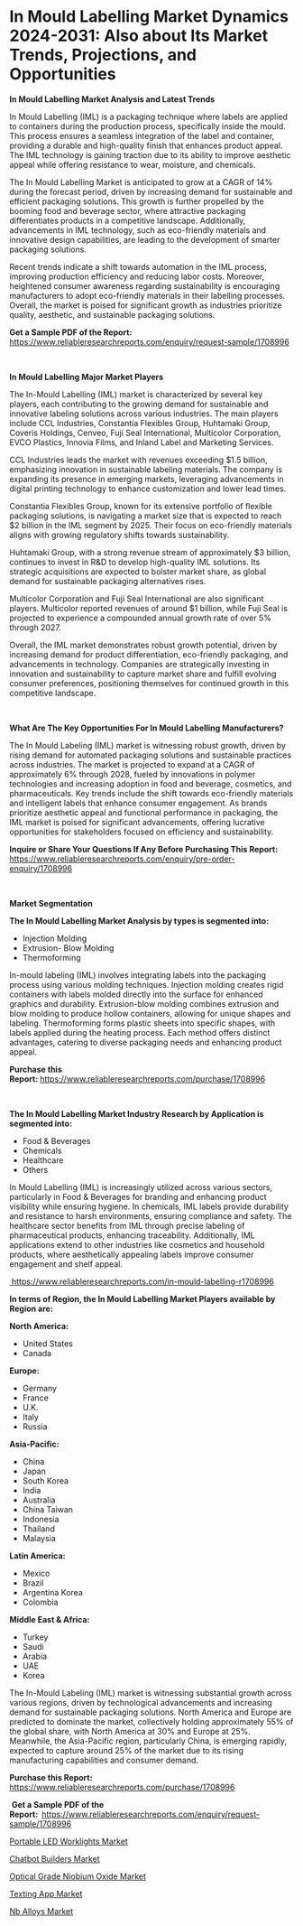 <p><h1>In Mould Labelling Market Dynamics 2024-2031: Also about Its Market Trends, Projections, and Opportunities</h1></p><p><strong>In Mould Labelling Market Analysis and Latest Trends</strong></p>
<p><p>In Mould Labelling (IML) is a packaging technique where labels are applied to containers during the production process, specifically inside the mould. This process ensures a seamless integration of the label and container, providing a durable and high-quality finish that enhances product appeal. The IML technology is gaining traction due to its ability to improve aesthetic appeal while offering resistance to wear, moisture, and chemicals.</p><p>The In Mould Labelling Market is anticipated to grow at a CAGR of 14% during the forecast period, driven by increasing demand for sustainable and efficient packaging solutions. This growth is further propelled by the booming food and beverage sector, where attractive packaging differentiates products in a competitive landscape. Additionally, advancements in IML technology, such as eco-friendly materials and innovative design capabilities, are leading to the development of smarter packaging solutions.</p><p>Recent trends indicate a shift towards automation in the IML process, improving production efficiency and reducing labor costs. Moreover, heightened consumer awareness regarding sustainability is encouraging manufacturers to adopt eco-friendly materials in their labelling processes. Overall, the market is poised for significant growth as industries prioritize quality, aesthetic, and sustainable packaging solutions.</p></p>
<p><strong>Get a Sample PDF of the Report:&nbsp;</strong> <a href="https://www.reliableresearchreports.com/enquiry/request-sample/1708996?utm_campaign=32&utm_medium=2&utm_source=Github&utm_content=ia&utm_term=21102024&utm_id=in-mould-labelling">https://www.reliableresearchreports.com/enquiry/request-sample/1708996</a></p>
<p>&nbsp;</p>
<p><strong>In Mould Labelling Major Market Players</strong></p>
<p><p>The In-Mould Labelling (IML) market is characterized by several key players, each contributing to the growing demand for sustainable and innovative labeling solutions across various industries. The main players include CCL Industries, Constantia Flexibles Group, Huhtamaki Group, Coveris Holdings, Cenveo, Fuji Seal International, Multicolor Corporation, EVCO Plastics, Innovia Films, and Inland Label and Marketing Services.</p><p>CCL Industries leads the market with revenues exceeding $1.5 billion, emphasizing innovation in sustainable labeling materials. The company is expanding its presence in emerging markets, leveraging advancements in digital printing technology to enhance customization and lower lead times.</p><p>Constantia Flexibles Group, known for its extensive portfolio of flexible packaging solutions, is navigating a market size that is expected to reach $2 billion in the IML segment by 2025. Their focus on eco-friendly materials aligns with growing regulatory shifts towards sustainability.</p><p>Huhtamaki Group, with a strong revenue stream of approximately $3 billion, continues to invest in R&D to develop high-quality IML solutions. Its strategic acquisitions are expected to bolster market share, as global demand for sustainable packaging alternatives rises.</p><p>Multicolor Corporation and Fuji Seal International are also significant players. Multicolor reported revenues of around $1 billion, while Fuji Seal is projected to experience a compounded annual growth rate of over 5% through 2027.</p><p>Overall, the IML market demonstrates robust growth potential, driven by increasing demand for product differentiation, eco-friendly packaging, and advancements in technology. Companies are strategically investing in innovation and sustainability to capture market share and fulfill evolving consumer preferences, positioning themselves for continued growth in this competitive landscape.</p></p>
<p>&nbsp;</p>
<p><strong>What Are The Key Opportunities For In Mould Labelling Manufacturers?</strong></p>
<p><p>The In Mould Labeling (IML) market is witnessing robust growth, driven by rising demand for automated packaging solutions and sustainable practices across industries. The market is projected to expand at a CAGR of approximately 6% through 2028, fueled by innovations in polymer technologies and increasing adoption in food and beverage, cosmetics, and pharmaceuticals. Key trends include the shift towards eco-friendly materials and intelligent labels that enhance consumer engagement. As brands prioritize aesthetic appeal and functional performance in packaging, the IML market is poised for significant advancements, offering lucrative opportunities for stakeholders focused on efficiency and sustainability.</p></p>
<p><strong>Inquire or Share Your Questions If Any Before Purchasing This Report:</strong> <a href="https://www.reliableresearchreports.com/enquiry/pre-order-enquiry/1708996?utm_campaign=32&utm_medium=2&utm_source=Github&utm_content=ia&utm_term=21102024&utm_id=in-mould-labelling">https://www.reliableresearchreports.com/enquiry/pre-order-enquiry/1708996</a></p>
<p>&nbsp;</p>
<p><strong>Market Segmentation</strong></p>
<p><strong>The In Mould Labelling Market Analysis by types is segmented into:</strong></p>
<p><ul><li>Injection Molding</li><li>Extrusion- Blow Molding</li><li>Thermoforming</li></ul></p>
<p><p>In-mould labeling (IML) involves integrating labels into the packaging process using various molding techniques. Injection molding creates rigid containers with labels molded directly into the surface for enhanced graphics and durability. Extrusion-blow molding combines extrusion and blow molding to produce hollow containers, allowing for unique shapes and labeling. Thermoforming forms plastic sheets into specific shapes, with labels applied during the heating process. Each method offers distinct advantages, catering to diverse packaging needs and enhancing product appeal.</p></p>
<p><strong>Purchase this Report:&nbsp;</strong><a href="https://www.reliableresearchreports.com/purchase/1708996?utm_campaign=32&utm_medium=2&utm_source=Github&utm_content=ia&utm_term=21102024&utm_id=in-mould-labelling">https://www.reliableresearchreports.com/purchase/1708996</a></p>
<p>&nbsp;</p>
<p><strong>The In Mould Labelling Market Industry Research by Application is segmented into:</strong></p>
<p><ul><li>Food & Beverages</li><li>Chemicals</li><li>Healthcare</li><li>Others</li></ul></p>
<p><p>In Mould Labelling (IML) is increasingly utilized across various sectors, particularly in Food & Beverages for branding and enhancing product visibility while ensuring hygiene. In chemicals, IML labels provide durability and resistance to harsh environments, ensuring compliance and safety. The healthcare sector benefits from IML through precise labeling of pharmaceutical products, enhancing traceability. Additionally, IML applications extend to other industries like cosmetics and household products, where aesthetically appealing labels improve consumer engagement and shelf appeal.</p></p>
<p><a href="https://www.reliableresearchreports.com/in-mould-labelling-r1708996?utm_campaign=32&utm_medium=2&utm_source=Github&utm_content=ia&utm_term=21102024&utm_id=in-mould-labelling">&nbsp;https://www.reliableresearchreports.com/in-mould-labelling-r1708996</a></p>
<p><strong>In terms of Region, the In Mould Labelling Market Players available by Region are:</strong></p>
<p>
    <p> <strong> North America: </strong>
        <ul>
            <li>United States</li>
            <li>Canada</li>
        </ul>
        </p> 
    <p> <strong> Europe: </strong>
        <ul>
            <li>Germany</li>
            <li>France</li>
            <li>U.K.</li>
            <li>Italy</li>
            <li>Russia</li>
        </ul>
        </p> 
    <p> <strong> Asia-Pacific: </strong>
        <ul>
            <li>China</li>
            <li>Japan</li>
            <li>South Korea</li>
            <li>India</li>
            <li>Australia</li>
            <li>China Taiwan</li>
            <li>Indonesia</li>
            <li>Thailand</li>
            <li>Malaysia</li>
        </ul>
        </p> 
    <p> <strong> Latin America: </strong>
        <ul>
            <li>Mexico</li>
            <li>Brazil</li>
            <li>Argentina Korea</li>
            <li>Colombia</li>
        </ul>
        </p> 
    <p> <strong> Middle East & Africa: </strong>
        <ul>
            <li>Turkey</li>
            <li>Saudi</li>
            <li>Arabia</li>
            <li>UAE</li>
            <li>Korea</li>
        </ul>
    </p>
    </p>
<p><p>The In-Mould Labeling (IML) market is witnessing substantial growth across various regions, driven by technological advancements and increasing demand for sustainable packaging solutions. North America and Europe are predicted to dominate the market, collectively holding approximately 55% of the global share, with North America at 30% and Europe at 25%. Meanwhile, the Asia-Pacific region, particularly China, is emerging rapidly, expected to capture around 25% of the market due to its rising manufacturing capabilities and consumer demand.</p></p>
<p><strong>Purchase this Report: </strong><a href="https://www.reliableresearchreports.com/purchase/1708996?utm_campaign=32&utm_medium=2&utm_source=Github&utm_content=ia&utm_term=21102024&utm_id=in-mould-labelling">https://www.reliableresearchreports.com/purchase/1708996</a></p>
<p>&nbsp;<strong>Get a Sample PDF of the Report:&nbsp;&nbsp;</strong><a href="https://www.reliableresearchreports.com/enquiry/request-sample/1708996?utm_campaign=32&utm_medium=2&utm_source=Github&utm_content=ia&utm_term=21102024&utm_id=in-mould-labelling">https://www.reliableresearchreports.com/enquiry/request-sample/1708996</a></p>
<p><strong></strong></p>
<p><p><a href="https://issuu.com/reportprime-2/docs/portable-led-worklights-market-size_9d2e6ac9cd13a4?utm_campaign=32&utm_medium=2&utm_source=Github&utm_content=ia&utm_term=21102024&utm_id=in-mould-labelling">Portable LED Worklights Market</a></p><p><a href="https://www.linkedin.com/pulse/chatbot-builders-market-research-report-exploring-size-kcumc?utm_campaign=32&utm_medium=2&utm_source=Github&utm_content=ia&utm_term=21102024&utm_id=in-mould-labelling">Chatbot Builders Market</a></p><p><a href="https://github.com/JavierDDowns/Market-Research-Report-List-1/blob/main/optical-grade-niobium-oxide-market.md?utm_campaign=32&utm_medium=2&utm_source=Github&utm_content=ia&utm_term=21102024&utm_id=in-mould-labelling">Optical Grade Niobium Oxide Market</a></p><p><a href="https://www.linkedin.com/pulse/texting-app-market-shifts-strategic-analysis-2024-2031-ipddc?utm_campaign=32&utm_medium=2&utm_source=Github&utm_content=ia&utm_term=21102024&utm_id=in-mould-labelling">Texting App Market</a></p><p><a href="https://github.com/AlbertGonzalez266/Market-Research-Report-List-1/blob/main/nb-alloys-market.md?utm_campaign=32&utm_medium=2&utm_source=Github&utm_content=ia&utm_term=21102024&utm_id=in-mould-labelling">Nb Alloys Market</a></p></p>